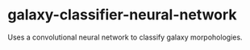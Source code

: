 # galaxy-classifier-neural-network
Uses a convolutional neural network to classify galaxy morpohologies.
